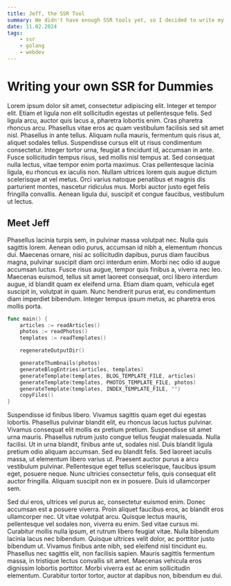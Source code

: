 ```yaml
---
title: Jeff, the SSR Tool
summary: We didn't have enough SSR tools yet, so I decided to write my own and learn Go while doing it.
date: 11.02.2024
tags:
    - ssr
    - golang
    - webdev
---
```


# Writing your own SSR for Dummies
Lorem ipsum dolor sit amet, consectetur adipiscing elit. Integer et tempor elit. Etiam et ligula non elit sollicitudin egestas ut pellentesque felis. Sed ligula arcu, auctor quis lacus a, pharetra lobortis enim. Cras pharetra rhoncus arcu. Phasellus vitae eros ac quam vestibulum facilisis sed sit amet nisl. Phasellus in ante tellus. Aliquam nulla mauris, fermentum quis risus at, aliquet sodales tellus. Suspendisse cursus elit ut risus condimentum consectetur. Integer tortor urna, feugiat a tincidunt id, accumsan in ante. Fusce sollicitudin tempus risus, sed mollis nisl tempus at. Sed consequat nulla lectus, vitae tempor enim porta maximus. Cras pellentesque lacinia ligula, eu rhoncus ex iaculis non. Nullam ultrices lorem quis augue dictum scelerisque at vel metus. Orci varius natoque penatibus et magnis dis parturient montes, nascetur ridiculus mus. Morbi auctor justo eget felis fringilla convallis. Aenean ligula dui, suscipit et congue faucibus, vestibulum ut lectus.

## Meet Jeff
Phasellus lacinia turpis sem, in pulvinar massa volutpat nec. Nulla quis sagittis lorem. Aenean odio purus, accumsan id nibh a, elementum rhoncus dui. Maecenas ornare, nisi ac sollicitudin dapibus, purus diam faucibus magna, pulvinar suscipit diam orci interdum enim. Morbi nec odio id augue accumsan luctus. Fusce risus augue, tempor quis finibus a, viverra nec leo. Maecenas euismod, tellus sit amet laoreet consequat, orci libero interdum augue, id blandit quam ex eleifend urna. Etiam diam quam, vehicula eget suscipit in, volutpat in quam. Nunc hendrerit purus erat, eu condimentum diam imperdiet bibendum. Integer tempus ipsum metus, ac pharetra eros mollis porta.

```go
func main() {
	articles := readArticles()
	photos := readPhotos()
	templates := readTemplates()

	regenerateOutputDir()

	generateThumbnails(photos)
	generateBlogEntries(articles, templates)
	generateTemplate(templates, BLOG_TEMPLATE_FILE, articles)
	generateTemplate(templates, PHOTOS_TEMPLATE_FILE, photos)
	generateTemplate(templates, INDEX_TEMPLATE_FILE, "")
	copyFiles()
}
```

Suspendisse id finibus libero. Vivamus sagittis quam eget dui egestas lobortis. Phasellus pulvinar blandit elit, eu rhoncus lacus luctus pulvinar. Vivamus consequat elit mollis ex pretium pretium. Suspendisse sit amet urna mauris. Phasellus rutrum justo congue tellus feugiat malesuada. Nulla facilisi. Ut in urna blandit, finibus ante ut, sodales nisl. Duis blandit ligula pretium odio aliquam accumsan. Sed eu blandit felis. Sed laoreet iaculis massa, ut elementum libero varius ut. Praesent auctor purus a arcu vestibulum pulvinar. Pellentesque eget tellus scelerisque, faucibus ipsum eget, posuere neque. Nunc ultricies consectetur felis, quis consequat elit auctor fringilla. Aliquam suscipit non ex in posuere. Duis id ullamcorper sem.

Sed dui eros, ultrices vel purus ac, consectetur euismod enim. Donec accumsan est a posuere viverra. Proin aliquet faucibus eros, ac blandit eros ullamcorper nec. Ut vitae volutpat arcu. Quisque lectus mauris, pellentesque vel sodales non, viverra eu enim. Sed vitae cursus mi. Curabitur mollis nulla ipsum, et rutrum libero feugiat vitae. Nulla bibendum lacinia lacus nec bibendum. Quisque ultrices velit dolor, ac porttitor justo bibendum ut. Vivamus finibus ante nibh, sed eleifend nisl tincidunt eu. Phasellus nec sagittis elit, non facilisis sapien. Mauris sagittis fermentum massa, in tristique lectus convallis sit amet. Maecenas vehicula eros dignissim lobortis porttitor. Morbi viverra est ac enim sollicitudin elementum. Curabitur tortor tortor, auctor at dapibus non, bibendum eu dui. 
